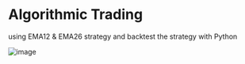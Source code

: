 # Algorithmic Trading
using EMA12 & EMA26 strategy and backtest the strategy with Python

![image](https://sv1.picz.in.th/images/2023/02/15/L6MzhP.md.png)

